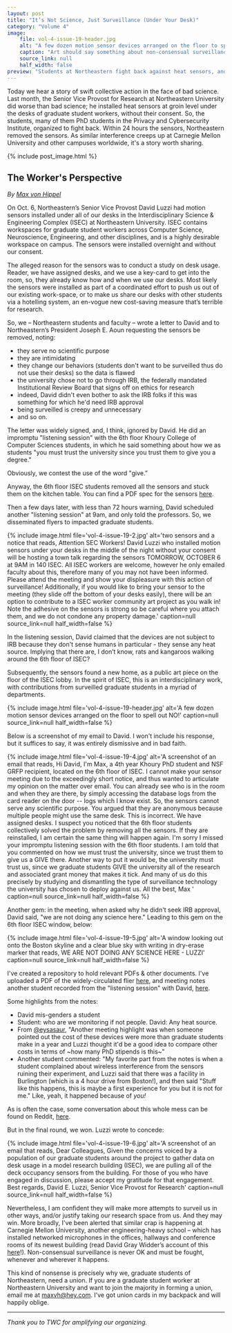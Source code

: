 ```yaml
---
layout: post
title: "It’s Not Science, Just Surveillance (Under Your Desk)"
category: "Volume 4"
image:
    file: vol-4-issue-19-header.jpg
    alt: "A few dozen motion sensor devices arranged on the floor to spell out NO!"
    caption: "Art should say something about non-consensual surveillance. Like, NO!"
    source_link: null
    half_width: false
preview: "Students at Northeastern fight back against heat sensors, and win"
---
```


Today we hear a story of swift collective action in the face of bad science. Last month, the Senior Vice Provost for Research at Northeastern University did worse than bad science; he installed heat sensors at groin level under the desks of graduate student workers, without their consent. So, the students, many of them PhD students in the Privacy and Cybersecurity Institute, organized to fight back. Within 24 hours the sensors, Northeastern removed the sensors. As similar interference creeps up at Carnegie Mellon University and other campuses worldwide, it's a story worth sharing.

<!-- DO NOT remove the excerpt tag -->
<!--excerpt-->
<!-- remaining content goes below here -->

<!-- DO NOT remove the header image -->
{% include post_image.html %}

## The Worker's Perspective
_By [Max von Hippel](https://twitter.com/maxvonhippel)_

On Oct. 6, Northeastern’s Senior Vice Provost David Luzzi had motion sensors installed under all of our desks in the Interdisciplinary Science & Engineering Complex (ISEC) at Northeastern University. ISEC contains workspaces for graduate student workers across Computer Science, Neuroscience, Engineering, and other disciplines, and is a highly desirable workspace on campus. The sensors were installed overnight and without our consent.

The alleged reason for the sensors was to conduct a study on desk usage. Reader, we have assigned desks, and we use a key-card to get into the room, so, they already know how and when we use our desks. Most likely the sensors were installed as part of a coordinated effort to push us out of our existing work-space, or to make us share our desks with other students via a hotelling system, an en-vogue new cost-saving measure that’s terrible for research.

So, we – Northeastern students and faculty – wrote a letter to David and to Northeastern’s President Joseph E. Aoun requesting the sensors be removed, noting:
* they serve no scientific purpose
* they are intimidating
* they change our behaviors (students don't want to be surveilled thus do not use their desks) so the data is flawed 
* the university chose not to go through IRB, the federally mandated Institutional Review Board that signs off on ethics for research
* indeed, David didn't even bother to ask the IRB folks if this was something for which he'd need IRB approval
* being surveilled is creepy and unnecessary 
* and so on.

The letter was widely signed, and, I think, ignored by David. He did an impromptu "listening session" with the 6th floor Khoury College of Computer Sciences students, in which he said something about how we as students "you must trust the university since you trust them to give you a degree." 

Obviously, we contest the use of the word "give.”

Anyway, the 6th floor ISEC students removed all the sensors and stuck them on the kitchen table. You can find a PDF spec for the sensors [here](https://www.enocean-alliance.org/wp-content/uploads/2020/12/SecurityofEnOceanRadioNetworks-2.6.pdf).

Then a few days later, with less than 72 hours warning, David scheduled another "listening session" at 9am, and only told the professors. So, we disseminated flyers to impacted graduate students.

{% include image.html file='vol-4-issue-19-2.jpg' alt='two sensors and a notice that reads, Attention SEC Workers! David Luzzi who installed motion sensors under your desks in the middle of the night without your consent will be hosting a town talk regarding the sensors TOMORROW, OCTOBER 6 at 9AM in 140 ISEC. All ISEC workers are welcome, however he only emailed faculty about this, therefore many of you may not have been informed. Please attend the meeting and show your displeasure with this action of surveillance! Additionally, if you would like to bring your sensor to the meeting (they slide off the bottom of your desks easily), there will be an option to contribute to a ISEC worker community art project as you walk in! Note the adhesive on the sensors is strong so be careful where you attach them, and we do not condone any property damage.' caption=null source_link=null half_width=false %}

In the listening session, David claimed that the devices are not subject to IRB because they don't sense humans in particular - they sense any heat source. Implying that there are, I don’t know, rats and kangaroos walking around the 6th floor of ISEC?

Subsequently, the sensors found a new home, as a public art piece on the floor of the ISEC lobby. In the spirit of ISEC, this is an interdisciplinary work, with contributions from surveilled graduate students in a myriad of departments.

{% include image.html file='vol-4-issue-19-header.jpg' alt='A few dozen motion sensor devices arranged on the floor to spell out NO!' caption=null source_link=null half_width=false %}

Below is a screenshot of my email to David. I won't include his response, but it suffices to say, it was entirely dismissive and in bad faith.

{% include image.html file='vol-4-issue-19-4.jpg' alt='A screenshot of an email that reads, Hi David, I'm Max, a 4th year Khoury PhD student and NSF GRFP recipient, located on the 6th floor of ISEC. I cannot make your sensor meeting due to the exceedingly short notice, and thus wanted to articulate my opinion on the matter over email. You can already see who is in the room and when they are there, by simply accessing the database logs from the card reader on the door -- logs which I know exist. So, the sensors cannot serve any scientific purpose. You argued that they are anonymous because multiple people might use the same desk. This is incorrect. We have assigned desks. I suspect you noticed that the 6th floor students collectively solved the problem by removing all the sensors. If they are reinstalled, I am certain the same thing will happen again. I'm sorry I missed your impromptu listening session with the 6th floor students. I am told that you commented on how we must trust the university, since we trust them to give us a GIVE there. Another way to put it would be, the university must trust us, since we graduate students GIVE the university all of the research and associated grant money that makes it tick. And many of us do this precisely by studying and dismantling the type of surveillance technology the university has chosen to deploy against us. All the best, Max
' caption=null source_link=null half_width=false %}

Another gem: in the meeting, when asked why he didn't seek IRB approval, David said, "we are not doing any science here." Leading to this gem on the 6th floor ISEC window, below:

{% include image.html file='vol-4-issue-19-5.jpg' alt='A window looking out onto the Boston skyline and a clear blue sky with writing in dry-erase marker that reads, WE ARE NOT DOING ANY SCIENCE HERE - LUZZI' caption=null source_link=null half_width=false %}

I've created a repository to hold relevant PDFs & other documents. I've uploaded a PDF of the widely-circulated flier [here](https://github.com/maxvonhippel/isec-sensors-scandal/blob/main/document2.pdf), and meeting notes another student recorded from the "listening session" with David, [here](https://github.com/maxvonhippel/isec-sensors-scandal/blob/main/Oct_6_2022_Luzzi_town_hall.pdf).

Some highlights from the notes:
- David mis-genders a student
- Student: who are we monitoring if not people. David: Any heat source.
- From [@eysasaur](https://twitter.com/eysasaur), "Another meeting highlight was when someone pointed out the cost of these devices were more than graduate students make in a year and Luzzi thought it'd be a good idea to compare other costs in terms of ~how many PhD stipends is this~"
- Another student commented: "My favorite part from the notes is when a student complained about wireless interference from the sensors ruining their experiment, and Luzzi said that there was a facility in Burlington (which is a 4 hour drive from Boston!), and then said "Stuff like this happens, this is maybe a first experience for you but it is not for me." Like, yeah, it happened because of _you!_

As is often the case, some conversation about this whole mess can be found on Reddit, [here](https://www.reddit.com/r/NEU/comments/xx7d7p/northeastern_graduate_students_privacy_is_being/).

But in the final round, we won. Luzzi wrote to concede:

{% include image.html file='vol-4-issue-19-6.jpg' alt='A screenshot of an email that reads, Dear Colleagues, Given the concerns voiced by a population of our graduate students around the project to gather data on desk usage in a model research building (ISEC), we are pulling all of the deck occupancy sensors from the building. For those of you who have engaged in discussion, please accept my gratitude for that engagement. Best regards, David E. Luzzi, Senior Vice Provost for Research' caption=null source_link=null half_width=false %}

Nevertheless, I am confident they will make more attempts to surveil us in other ways, and/or justify taking our research space from us. And they may win. More broadly, I've been alerted that similar crap is happening at Carnegie Mellon University, another engineering-heavy school – which has installed networked microphones in the offices, hallways and conference rooms of its newest building (read David Gray Widder’s account of this [here](https://twitter.com/davidthewid/status/1387909329710366721)!). Non-consensual surveillance is never OK and must be fought, whenever and wherever it happens.

This kind of nonsense is precisely why we, graduate students of Northeastern, need a union. If you are a graduate student worker at Northeastern University and want to join the majority in forming a union, email me at [maxvh@hey.com](mailto:maxvh@hey.com). I’ve got union cards in my backpack and will happily oblige.

<hr>

_Thank you to TWC for amplifying our organizing._
